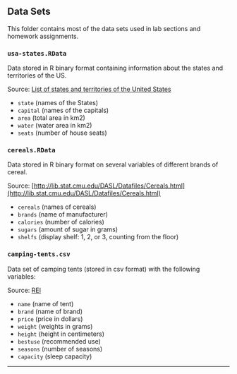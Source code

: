 ## Data Sets

This folder contains most of the data sets used in lab sections and 
homework assignments.


### `usa-states.RData`

Data stored in R binary format containing information about
the states and territories of the US.

Source: [List of states and territories of the United States](https://en.wikipedia.org/wiki/List_of_states_and_territories_of_the_United_States)

- `state` (names of the States)
- `capital` (names of the capitals)
- `area` (total area in km2)
- `water` (water area in km2)
- `seats` (number of house seats)


### `cereals.RData`

Data stored in R binary format on several variables of different brands of cereal.

Source: [http://lib.stat.cmu.edu/DASL/Datafiles/Cereals.html](http://lib.stat.cmu.edu/DASL/Datafiles/Cereals.html)

- `cereals` (names of cereals)
- `brands` (name of manufacturer)
- `calories` (number of calories)
- `sugars` (amount of sugar in grams)
- `shelfs` (display shelf: 1, 2, or 3, counting from the floor)


### `camping-tents.csv`

Data set of camping tents (stored in csv format) with the following variables:

Source: [REI](https://www.rei.com/b/rei/c/tents)

- `name` (name of tent)
- `brand` (name of brand)
- `price` (price in dollars)
- `weight` (weights in grams)
- `height` (height in centimeters)
- `bestuse` (recommended use)
- `seasons` (number of seasons)
- `capacity` (sleep capacity)


-----
